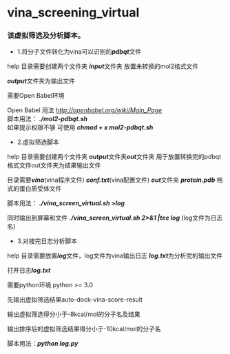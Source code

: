 # vina_screening_virtual

### 该虚拟筛选及分析脚本。

* 1.将分子文件转化为vina可以识别的***pdbqt***文件

help 目录需要创建两个文件夹 ***input***文件夹 放置未转换的mol2格式文件

***output***文件夹为输出文件

需要Open Babel环境

Open Babel 用法 *http://openbabel.org/wiki/Main_Page*  
脚本用法： ***./mol2-pdbqt.sh***  
如果提示权限不够 可使用 ***chmod + x mol2-pdbqt.sh***
  
* 2.虚拟筛选脚本

help 目录需要创建两个文件夹 ***output***文件夹***out***文件夹 用于放置转换完的pdbqt格式文件out文件夹为结果输出文件  

目录需要***vina***(vina程序文件) ***conf.txt***(vina配置文件) ***out***文件夹  ***protein.pdb*** 格式的蛋白质受体文件 

脚本用法： ***./vina_screen_virtual.sh >log***

同时输出到屏幕和文件 ***./vina_screen_virtual.sh 2>&1 |tee log*** (log文件为日志名)
  
* 3.对接完日志分析脚本  

help 目录需要放置***log***文件，log文件为vina输出日志 ***log.txt***为分析完的输出文件

打开日志***log.txt***    

需要python环境 python >= 3.0
 
先输出虚拟筛选结果auto-dock-vina-score-result

输出虚拟筛选得分小于-8kcal/mol的分子名及结果

输出排序后的虚拟筛选结果得分小于-10kcal/mol的分子名  

脚本用法：***python log.py***
 
